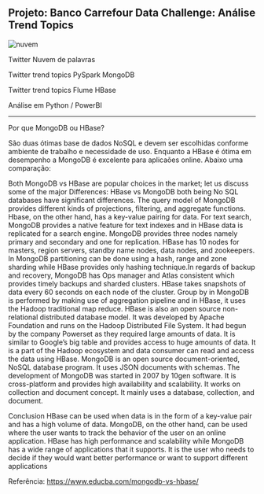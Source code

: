 ## Projeto: Banco Carrefour Data Challenge: Análise Trend Topics

![nuvem](https://github.com/rodglins/Twitter-Data-Analysis/blob/master/nuvem.png)



Twitter Nuvem de palavras

Twitter trend topics PySpark MongoDB

Twitter trend topics Flume HBase

Análise em Python / PowerBI

-------------

Por que MongoDB ou HBase?

São duas ótimas base de dados NoSQL e devem ser escolhidas conforme ambiente de trabalho e necessidade de uso. Enquanto a HBase é ótima em desempenho a MongoDB é excelente para aplicaões online. Abaixo uma comparação:

Both MongoDB vs HBase are popular choices in the market; let us discuss some of the major Differences: HBase vs MongoDB both being No SQL databases have significant differences. The query model of MongoDB provides different kinds of projections, filtering, and aggregate functions. Hbase, on the other hand, has a key-value pairing for data. For text search, MongoDB provides a native feature for text indexes and in HBase data is replicated for a search engine. MongoDB provides three nodes namely primary and secondary and one for replication. HBase has 10 nodes for masters, region servers, standby name nodes, data nodes, and zookeepers. In MongoDB partitioning can be done using a hash, range and zone sharding while HBase provides only hashing technique.In regards of backup and recovery, MongoDB has Ops manager and Atlas consistent which provides timely backups and sharded clusters. HBase takes snapshots of data every 60 seconds on each node of the cluster. Group by in MongoDB is performed by making use of aggregation pipeline and in HBase, it uses the Hadoop traditional map reduce. HBase is also an open source non-relational distributed database model. It was developed by Apache Foundation and runs on the Hadoop Distributed File System. It had begun by the company Powerset as they required large amounts of data. It is similar to Google’s big table and provides access to huge amounts of data. It is a part of the Hadoop ecosystem and data consumer can read and access the data using HBase. MongoDB is an open source document-oriented, NoSQL database program. It uses JSON documents with schemas. The development of MongoDB was started in 2007 by 10gen software. It is cross-platform and provides high availability and scalability. It works on collection and document concept. It mainly uses a database, collection, and document. 

Conclusion
HBase can be used when data is in the form of a key-value pair and has a high volume of data. MongoDB, on the other hand, can be used where the user wants to track the behavior of the user on an online application. HBase has high performance and scalability while MongoDB has a wide range of applications that it supports. It is the user who needs to decide if they would want better performance or want to support different applications

Referência:
https://www.educba.com/mongodb-vs-hbase/
